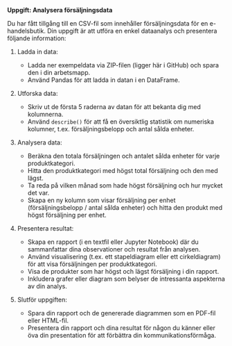 **Uppgift: Analysera försäljningsdata**

Du har fått tillgång till en CSV-fil som innehåller försäljningsdata för en e-handelsbutik. Din uppgift är att utföra en enkel dataanalys och presentera följande information:

1. Ladda in data:
   - Ladda ner exempeldata via ZIP-filen (ligger här i GitHub) och spara den i din arbetsmapp.
   - Använd Pandas för att ladda in datan i en DataFrame.

2. Utforska data:
   - Skriv ut de första 5 raderna av datan för att bekanta dig med kolumnerna.
   - Använd `describe()` för att få en översiktlig statistik om numeriska kolumner, t.ex. försäljningsbelopp och antal sålda enheter.

3. Analysera data:
   - Beräkna den totala försäljningen och antalet sålda enheter för varje produktkategori.
   - Hitta den produktkategori med högst total försäljning och den med lägst.
   - Ta reda på vilken månad som hade högst försäljning och hur mycket det var.
   - Skapa en ny kolumn som visar försäljning per enhet (försäljningsbelopp / antal sålda enheter) och hitta den produkt med högst försäljning per enhet.

4. Presentera resultat:
   - Skapa en rapport (i en textfil eller Jupyter Notebook) där du sammanfattar dina observationer och resultat från analysen.
   - Använd visualisering (t.ex. ett stapeldiagram eller ett cirkeldiagram) för att visa försäljningen per produktkategori.
   - Visa de produkter som har högst och lägst försäljning i din rapport.
   - Inkludera grafer eller diagram som belyser de intressanta aspekterna av din analys.

5. Slutför uppgiften:
   - Spara din rapport och de genererade diagrammen som en PDF-fil eller HTML-fil.
   - Presentera din rapport och dina resultat för någon du känner eller öva din presentation för att förbättra din kommunikationsförmåga.

